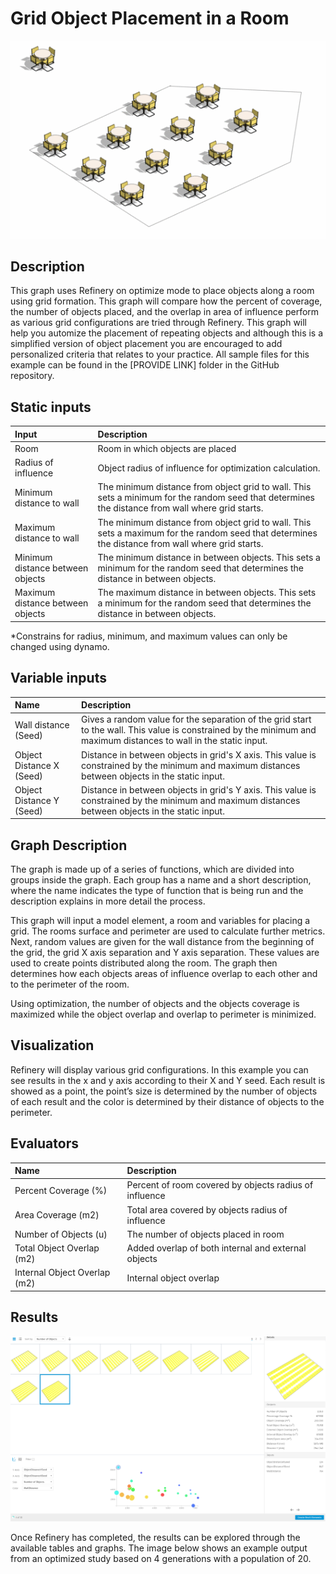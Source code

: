 # Grid Object Placement in a Room

![](../../.gitbook/assets/ezgif-7-f50b3453c17c.gif)

## Description

This graph uses Refinery on optimize mode to place objects along a room using grid formation. This graph will compare how the percent of coverage, the number of objects placed, and the overlap in area of influence perform as various grid configurations are tried through Refinery. This graph will help you automize the placement of repeating objects and although this is a simplified version of object placement you are encouraged to add personalized criteria that relates to your practice. All sample files for this example can be found in the \[PROVIDE LINK\] folder in the GitHub repository.

## Static inputs

| Input | Description |
| :--- | :--- |
| Room | Room in which objects are placed |
| Radius of influence | Object radius of influence for optimization calculation. |
| Minimum distance to wall | The minimum distance from object grid to wall. This sets a minimum for the random seed that determines the distance from wall where grid starts.  |
| Maximum distance to wall | The minimum distance from object grid to wall. This sets a maximum for the random seed that determines the distance from wall where grid starts.  |
| Minimum distance between objects | The minimum distance in between objects. This sets a minimum for the random seed that determines the distance in between objects. |
| Maximum distance between objects | The maximum distance in between objects. This sets a minimum for the random seed that determines the distance in between objects. |

\*Constrains for radius, minimum, and maximum values can only be changed using dynamo.

## Variable inputs

| Name | Description |
| :--- | :--- |
| Wall distance \(Seed\) | Gives a random value for the separation of the grid start to the wall. This value is constrained by the minimum and maximum distances to wall in the static input.  |
| Object Distance X \(Seed\) | Distance in between objects in grid's X axis. This value is constrained by the minimum and maximum distances between objects in the static input. |
| Object Distance Y \(Seed\) | Distance in between objects in grid's Y axis. This value is constrained by the minimum and maximum distances between objects in the static input. |

## Graph Description

The graph is made up of a series of functions, which are divided into groups inside the graph. Each group has a name and a short description, where the name indicates the type of function that is being run and the description explains in more detail the process. 

This graph will input a model element, a room and variables for placing a grid. The rooms surface and perimeter are used to calculate further metrics. Next, random values are given for the wall distance from the beginning of the grid, the grid X axis separation and Y axis separation. These values are used to create points distributed along the room. The graph then determines how each objects areas of influence overlap to each other and to the perimeter of the room.

Using optimization, the number of objects and the objects coverage is maximized while the object overlap and overlap to perimeter is minimized. 

## Visualization

Refinery will display various grid configurations. In this example you can see results in the x and y axis according to their X and Y seed. Each result is showed as a point, the point’s size is determined by the number of objects of each result and the color is determined by their distance of objects to the perimeter.

## Evaluators

| Name | Description |
| :--- | :--- |
| Percent Coverage \(%\) | Percent of room covered by objects radius of influence |
| Area Coverage \(m2\) | Total area covered by objects radius of influence  |
| Number of Objects \(u\) | The number of objects placed in room |
| Total Object Overlap \(m2\) | Added overlap of both internal and external objects |
| Internal Object Overlap \(m2\) | Internal object overlap |

## Results

![](../../.gitbook/assets/screenshot-2020-01-28-14.11.54.png)

Once Refinery has completed, the results can be explored through the available tables and graphs. The image below shows an example output from an optimized study based on 4 generations with a population of 20.

